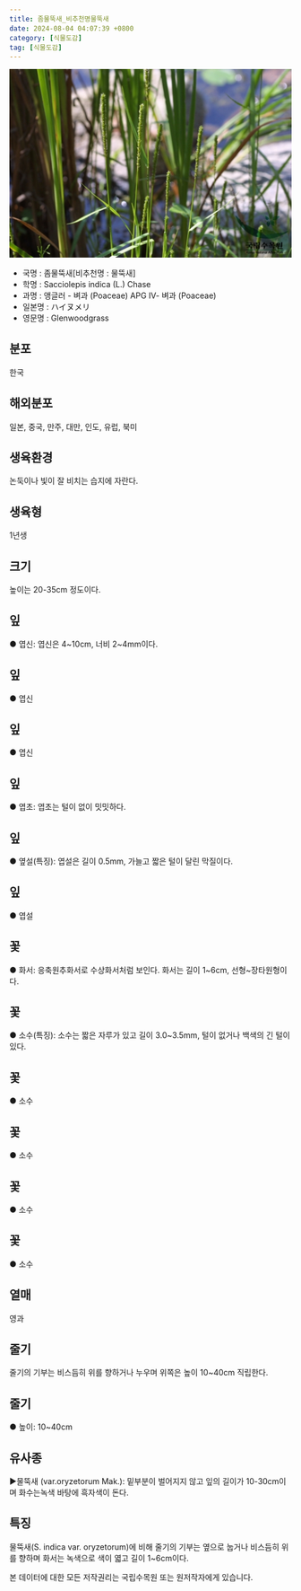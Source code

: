 ```yaml
---
title: 좀물뚝새_비추천명물뚝새
date: 2024-08-04 04:07:39 +0800
category: [식물도감]
tag: [식물도감]
---
```




![좀물뚝새[비추천명 : 물뚝새]](/assets/img/fileUpload/plants/basic/Gramineae/Sacciolepis/14707/14707_1_th2.jpg)
- 국명 : 좀물뚝새[비추천명 : 물뚝새]
- 학명 : Sacciolepis indica (L.) Chase
- 과명 : 앵글러 - 벼과 (Poaceae) APG Ⅳ- 벼과 (Poaceae)
- 일본명 : ハイヌメリ
- 영문명 : Glenwoodgrass


## 분포
한국
## 해외분포
일본, 중국, 만주, 대만, 인도, 유럽, 북미
## 생육환경
논둑이나 빛이 잘 비치는 습지에 자란다.
## 생육형
1년생
## 크기
높이는 20-35cm 정도이다.
## 잎
● 엽신: 엽신은 4~10cm, 너비 2~4mm이다.
## 잎
● 엽신
## 잎
● 엽신
## 잎
● 엽초: 엽초는 털이 없이 밋밋하다.
## 잎
● 옆설(특징): 엽설은 길이 0.5mm, 가늘고 짧은 털이 달린 막질이다.
## 잎
● 엽설
## 꽃
● 화서: 응축원추화서로 수상화서처럼 보인다. 화서는 길이 1~6cm, 선형~장타원형이다.
## 꽃
● 소수(특징): 소수는 짧은 자루가 있고 길이 3.0~3.5mm, 털이 없거나 백색의 긴 털이 있다.
## 꽃
● 소수
## 꽃
● 소수
## 꽃
● 소수
## 꽃
● 소수
## 열매
영과
## 줄기
줄기의 기부는 비스듬히 위를 향하거나 누우며 위쪽은 높이 10~40cm 직립한다.
## 줄기
● 높이: 10~40cm
## 유사종
▶물뚝새 (var.oryzetorum Mak.): 밑부분이 벌어지지 않고 잎의 길이가 10-30cm이며 화수는녹색 바탕에 흑자색이 돈다.
## 특징
물뚝새(S. indica var. oryzetorum)에 비해 줄기의 기부는 옆으로 눕거나 비스듬히 위를 향하며 화서는 녹색으로 색이 엷고 길이 1~6cm이다.






본 데이터에 대한 모든 저작권리는 국립수목원 또는 원저작자에게 있습니다.
